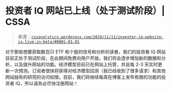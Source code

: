 <!--yml

类别：未分类

日期：2024-05-12 17:37:26

-->

# 投资者 IQ 网站已上线（处于测试阶段）| CSSA

> 来源：[`cssanalytics.wordpress.com/2019/11/11/investor-iq-website-is-live-in-beta/#0001-01-01`](https://cssanalytics.wordpress.com/2019/11/11/investor-iq-website-is-live-in-beta/#0001-01-01)

对于那些想要获取数百只 ETF 和个股的信号和分析的读者，我们的投资者 IQ 网站目前正处于测试阶段，在此期间免费向用户开放。我们将会逐步增加新的数据和分析，以及提升网站的功能。经济模型目前已在网站上托管，并且每 2-3 天实时更新一次预测。订阅者很快将获得对经济模型回测（我已经收到了很多请求）和其他网站独有的研究的访问权限。目前，我们将继续每周在博客上发布有限的功能的投资者 IQ，所以请务必尽快注册网站！
